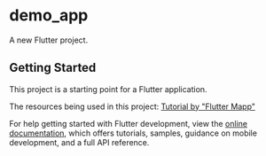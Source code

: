 # demo_app

A new Flutter project.

## Getting Started

This project is a starting point for a Flutter application.

The resources being used in this project:
[Tutorial by "Flutter Mapp"](https://youtu.be/3kaGC_DrUnw?si=f0qJh6wRQdShEKzY)


For help getting started with Flutter development, view the
[online documentation](https://docs.flutter.dev/), which offers tutorials,
samples, guidance on mobile development, and a full API reference.
